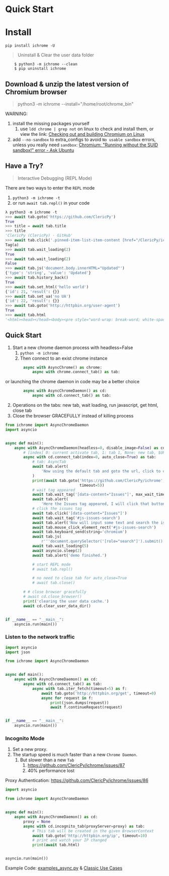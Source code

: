 # Quick Start


# Install

    pip install ichrome -U

> Uninstall & Clear the user data folder

        $ python3 -m ichrome --clean
        $ pip uninstall ichrome

## Download & unzip the latest version of Chromium browser

> python3 -m ichrome --install="/home/root/chrome_bin"

WARNING: 

1. install the missing packages yourself
      1. use `ldd chrome | grep not` on linux to check and install them, or view the link: [Checking out and building Chromium on Linux](https://chromium.googlesource.com/chromium/src/+/master/docs/linux/build_instructions.md#Install-additional-build-dependencies)
2. add `--no-sandbox` to extra_configs to avoid `No usable sandbox` errors, unless you really need `sandbox`: [Chromium: "Running without the SUID sandbox!" error - Ask Ubuntu](https://askubuntu.com/questions/329320/chromium-running-without-the-suid-sandbox-error)

## Have a Try?

> Interactive Debugging (REPL Mode)

There are two ways to enter the `REPL` mode

1. `python3 -m ichrome -t`
2. or run `await tab.repl()` in your code

```python
λ python3 -m ichrome -t
>>> await tab.goto('https://github.com/ClericPy')
True
>>> title = await tab.title
>>> title
'ClericPy (ClericPy) · GitHub'
>>> await tab.click('.pinned-item-list-item-content [href="/ClericPy/ichrome"]')
Tag(a)
>>> await tab.wait_loading(2)
True
>>> await tab.wait_loading(2)
False
>>> await tab.js('document.body.innerHTML="Updated"')
{'type': 'string', 'value': 'Updated'}
>>> await tab.history_back()
True
>>> await tab.set_html('hello world')
{'id': 21, 'result': {}}
>>> await tab.set_ua('no UA')
{'id': 22, 'result': {}}
>>> await tab.goto('http://httpbin.org/user-agent')
True
>>> await tab.html
'<html><head></head><body><pre style="word-wrap: break-word; white-space: pre-wrap;">{\n  "user-agent": "no UA"\n}\n</pre></body></html>'
```

## Quick Start

1. Start a new chrome daemon process with headless=False
   1. `python -m ichrome`
   2. Then connect to an exist chrome instance
```python
        async with AsyncChrome() as chrome:
            async with chrome.connect_tab() as tab:
```

   or launching the chrome daemon in code may be a better choice
```python
        async with AsyncChromeDaemon() as cd:
            async with cd.connect_tab() as tab:
```
2. Operations on the tabs: new tab, wait loading, run javascript, get html, close tab
3. Close the browser GRACEFULLY instead of killing process

```python
from ichrome import AsyncChromeDaemon
import asyncio


async def main():
    async with AsyncChromeDaemon(headless=0, disable_image=False) as cd:
        # [index] 0: current activate tab, 1: tab 1, None: new tab, $URL: new tab for url
        async with cd.connect_tab(index=0, auto_close=True) as tab:
            # tab: AsyncTab
            await tab.alert(
                'Now using the default tab and goto the url, click to continue.'
            )
            print(await tab.goto('https://github.com/ClericPy/ichrome',
                                 timeout=5))
            # wait tag appeared
            await tab.wait_tag('[data-content="Issues"]', max_wait_time=5)
            await tab.alert(
                'Here the Issues tag appeared, I will click that button.')
            # click the issues tag
            await tab.click('[data-content="Issues"]')
            await tab.wait_tag('#js-issues-search')
            await tab.alert('Now will input some text and search the issues.')
            await tab.mouse_click_element_rect('#js-issues-search')
            await tab.keyboard_send(string='chromium')
            await tab.js(
                r'''document.querySelector('[role="search"]').submit()''')
            await tab.wait_loading(5)
            await asyncio.sleep(2)
            await tab.alert('demo finished.')

            # start REPL mode
            # await tab.repl()

            # no need to close tab for auto_close=True
            # await tab.close()

        # # close browser gracefully
        # await cd.close_browser()
        print('clearing the user data cache.')
        await cd.clear_user_data_dir()


if __name__ == "__main__":
    asyncio.run(main())
```

### Listen to the network traffic

```python
import asyncio
import json

from ichrome import AsyncChromeDaemon


async def main():
    async with AsyncChromeDaemon() as cd:
        async with cd.connect_tab() as tab:
            async with tab.iter_fetch(timeout=5) as f:
                await tab.goto('http://httpbin.org/get', timeout=0)
                async for request in f:
                    print(json.dumps(request))
                    await f.continueRequest(request)


if __name__ == "__main__":
    asyncio.run(main())

```

### Incognito Mode

1.  Set a new proxy.
2.  The startup speed is much faster than a new `Chrome Daemon`.
    1.  But slower than a new `Tab`
        1.  https://github.com/ClericPy/ichrome/issues/87
        2.  40% performance lost

Proxy Authentication: https://github.com/ClericPy/ichrome/issues/86

```python
import asyncio

from ichrome import AsyncChromeDaemon


async def main():
    async with AsyncChromeDaemon() as cd:
        proxy = None
        async with cd.incognito_tab(proxyServer=proxy) as tab:
            # This tab will be created in the given BrowserContext
            await tab.goto('http://httpbin.org/ip', timeout=10)
            # print and watch your IP changed
            print(await tab.html)


asyncio.run(main())

```

Example Code: [examples_async.py](https://github.com/ClericPy/ichrome/blob/master/examples_async.py) & [Classic Use Cases](https://github.com/ClericPy/ichrome/blob/master/use_cases.py)
